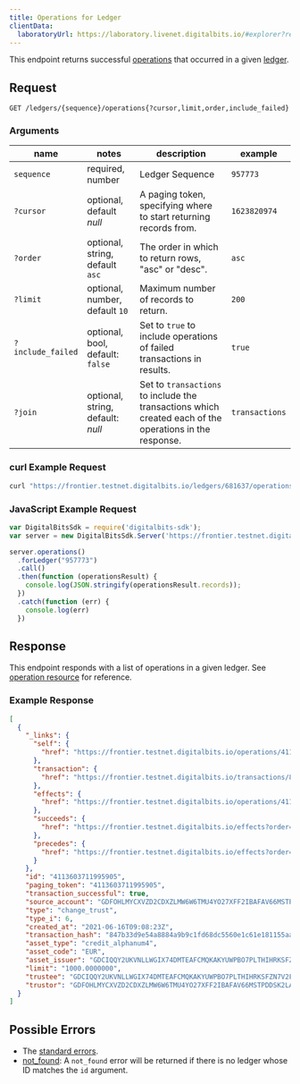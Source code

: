 ```yaml
---
title: Operations for Ledger
clientData:
  laboratoryUrl: https://laboratory.livenet.digitalbits.io/#explorer?resource=operations&endpoint=for_ledger
---
```


This endpoint returns successful [operations](../operation.md) that occurred in a given [ledger](../ledger.md).

## Request

```
GET /ledgers/{sequence}/operations{?cursor,limit,order,include_failed}
```

### Arguments

| name | notes | description | example |
| ---- | ----- | ----------- | ------- |
| `sequence` | required, number | Ledger Sequence | `957773` |
| `?cursor` | optional, default _null_ | A paging token, specifying where to start returning records from. | `1623820974` |
| `?order` | optional, string, default `asc` | The order in which to return rows, "asc" or "desc". | `asc` |
| `?limit` | optional, number, default `10` | Maximum number of records to return. | `200` |
| `?include_failed` | optional, bool, default: `false` | Set to `true` to include operations of failed transactions in results. | `true` |
| `?join` | optional, string, default: _null_ | Set to `transactions` to include the transactions which created each of the operations in the response. | `transactions` |

### curl Example Request

```sh
curl "https://frontier.testnet.digitalbits.io/ledgers/681637/operations?limit=1"
```

### JavaScript Example Request

```javascript
var DigitalBitsSdk = require('digitalbits-sdk');
var server = new DigitalBitsSdk.Server('https://frontier.testnet.digitalbits.io');

server.operations()
  .forLedger("957773")
  .call()
  .then(function (operationsResult) {
    console.log(JSON.stringify(operationsResult.records));
  })
  .catch(function (err) {
    console.log(err)
  })
```

## Response

This endpoint responds with a list of operations in a given ledger.  See [operation resource](../operation.md) for reference.

### Example Response

```json
[
  {
    "_links": {
      "self": {
        "href": "https://frontier.testnet.digitalbits.io/operations/4113603711995905"
      },
      "transaction": {
        "href": "https://frontier.testnet.digitalbits.io/transactions/847b33d9e54a8884a9b9c1fd68dc5560e1c61e181155aafc1145e934cc12535d"
      },
      "effects": {
        "href": "https://frontier.testnet.digitalbits.io/operations/4113603711995905/effects"
      },
      "succeeds": {
        "href": "https://frontier.testnet.digitalbits.io/effects?order=desc&cursor=4113603711995905"
      },
      "precedes": {
        "href": "https://frontier.testnet.digitalbits.io/effects?order=asc&cursor=4113603711995905"
      }
    },
    "id": "4113603711995905",
    "paging_token": "4113603711995905",
    "transaction_successful": true,
    "source_account": "GDFOHLMYCXVZD2CDXZLMW6W6TMU4YO27XFF2IBAFAV66MSTPDDSK2LAY",
    "type": "change_trust",
    "type_i": 6,
    "created_at": "2021-06-16T09:08:23Z",
    "transaction_hash": "847b33d9e54a8884a9b9c1fd68dc5560e1c61e181155aafc1145e934cc12535d",
    "asset_type": "credit_alphanum4",
    "asset_code": "EUR",
    "asset_issuer": "GDCIQQY2UKVNLLWGIX74DMTEAFCMQKAKYUWPBO7PLTHIHRKSFZN7V2FC",
    "limit": "1000.0000000",
    "trustee": "GDCIQQY2UKVNLLWGIX74DMTEAFCMQKAKYUWPBO7PLTHIHRKSFZN7V2FC",
    "trustor": "GDFOHLMYCXVZD2CDXZLMW6W6TMU4YO27XFF2IBAFAV66MSTPDDSK2LAY"
  }
]

```

## Possible Errors

- The [standard errors](../errors.md#standard-errors).
- [not_found](../errors/not-found.md): A `not_found` error will be returned if there is no ledger whose ID matches the `id` argument.
